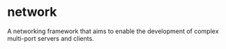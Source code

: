 # network
A networking framework that aims to enable the development of complex multi-port servers and clients.
